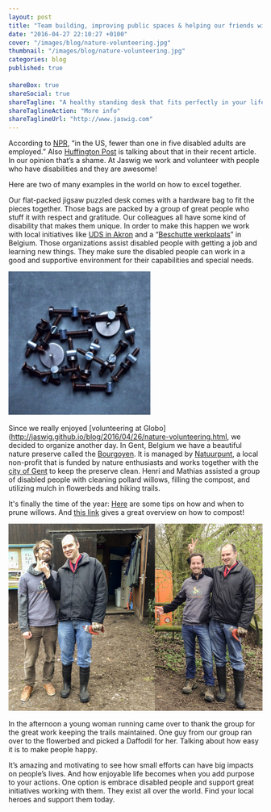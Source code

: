 ```yaml
---
layout: post
title: "Team building, improving public spaces & helping our friends with disabilities"
date: "2016-04-27 22:10:27 +0100"
cover: "/images/blog/nature-volunteering.jpg"
thumbnail: "/images/blog/nature-volunteering.jpg"
categories: blog
published: true

shareBox: true
shareSocial: true
shareTagline: "A healthy standing desk that fits perfectly in your life"
shareTaglineAction: "More info"
shareTaglineUrl: "http://www.jaswig.com"
---
```


According to [NPR](http://www.npr.org/sections/health-shots/2015/07/23/424990474/why-disability-and-poverty-still-go-hand-in-hand-25-years-after-landmark-law?utm_source=facebook.com&utm_medium=social&utm_campaign=npr&utm_term=nprnews&utm_content=20150723), “in the US, fewer than one in five disabled adults are employed.” 
Also [Huffington Post](http://www.huffingtonpost.com/kristin-duquette/10-crucial-ways-we-can-make-society-more-inclusive-for-people-with-disabilities_b_8027718.html) is talking about that in their recent article. In our opinion that’s a shame. At Jaswig we work and volunteer with people who have disabilities and they are awesome! 
<!--more-->

Here are two of many examples in the world on how to excel together.

Our flat-packed jigsaw puzzled desk comes with a hardware bag to fit the pieces together. Those bags are packed by a group of great people who stuff it with respect and gratitude. Our colleagues all have some kind of disability that makes them unique. In order to make this happen we work with local initiatives like [UDS in Akron](https://www.udsakron.org) and a “[Beschutte werkplaats](http://www.socialeeconomie.be/beschuttewerkplaatsen)” in Belgium. Those organizations assist disabled people with getting a job and learning new things. They make sure the disabled people can work in a good and supportive environment for their capabilities and special needs.

![Bagging](/images/blog/bagging.jpg)

Since we really enjoyed [volunteering at Globo](http://jaswig.github.io/blog/2016/04/26/nature-volunteering.html, we decided to organize another day. In Gent, Belgium we have a beautiful nature preserve called the [Bourgoyen](http://www.natuurpuntgent.be/de-natuur-in/natuurgebieden/bourgoyen-ossemeersen). It is managed by [Natuurpunt](http://www.natuurpuntgent.be/wie-zijn-we/voorstelling), a local non-profit that is funded by nature enthusiasts and works together with the [city of Gent](https://visit.gent.be/en/home) to keep the preserve clean. Henri and Mathias assisted a group of disabled people with cleaning pollard willows, filling the compost, and utilizing mulch in flowerbeds and hiking trails. 

It's finally the time of the year: [Here](http://www.gardeningknowhow.com/ornamental/trees/willow/how-to-prune-willow-trees.htm) are some tips on how and when to prune willows. And [this link](http://eartheasy.com/grow_compost.html) gives a great overview on how to compost!

![Mathias and Henri are volunteering](/images/blog/nature-mathias-henri.jpg)

In the afternoon a young woman running came over to thank the group for the great work keeping the trails maintained. One guy from our group ran over to the flowerbed and picked a Daffodil for her. Talking about how easy it is to make people happy.

It’s amazing and motivating to see how small efforts can have big impacts on people’s lives.  And how enjoyable life becomes when you add purpose to your actions. One option is embrace disabled people and support great initiatives working with them. They exist all over the world. 
Find your local heroes and support them today. 

